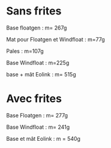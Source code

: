 # Sans frites 

Base floatgen : m= 267g

Mat pour Floatgen et Windfloat : m=77g

Pales : m=107g

Base Windfloat : m=225g

base + mât Eolink : m= 515g

# Avec frites

Base Floatgen : m= 277g

Base Windfloat : m= 241g

Base et mât Eolink : m = 540g

